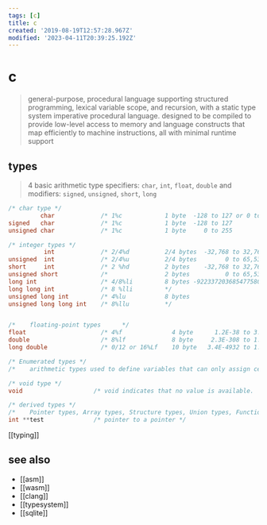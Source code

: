 ```yaml
---
tags: [c]
title: c
created: '2019-08-19T12:57:28.967Z'
modified: '2023-04-11T20:39:25.192Z'
---
```


# c

> general-purpose, procedural language supporting structured programming, lexical variable scope, and recursion, with a static type system
> imperative procedural language. designed to be compiled to provide low-level access to memory and language constructs that map efficiently to machine instructions, all with minimal runtime support

## types

> 4 basic arithmetic type specifiers: `char`, `int`, `float`, `double`
> and modifiers: `signed`, `unsigned`, `short`, `long`

```c
/* char type */ 
         char             /* 1%c            1 byte  -128 to 127 or 0 to 255  */
signed   char             /* 1%c            1 byte  -128 to 127              */
unsigned char             /* 1%c            1 byte     0 to 255              */

/* integer types */
          int             /* 2/4%d          2/4 bytes  -32,768 to 32,767 or -2,147,483,648 to 2,147,483,647 */
unsigned  int             /* 2/4%u          2/4 bytes        0 to 65,535 or 0 to 4,294,967,295              */
short     int             /* 2 %hd          2 bytes    -32,768 to 32,767                                    */
unsigned short            /*                2 bytes          0 to 65,535                                    */
long int                  /* 4/8%li         8 bytes -9223372036854775808 to 9223372036854775807             */
long long int             /* 8 %lli         */
unsigned long int         /* 4%lu           8 bytes                    0 to 18446744073709551615            */
unsigned long long int    /* 8%llu          */


/*    floating-point types      */
float                     /* 4%f              4 byte   	  1.2E-38 to 3.4E+38     	6 decimal-places  */
double                    /* 8%lf             8 byte   	 2.3E-308 to 1.7E+308   	15 decimal-places */
long double               /* 0/12 or 16%Lf    10 byte  	3.4E-4932 to 1.1E+4932  	19 decimal-places */

/* Enumerated types */
/*    arithmetic types used to define variables that can only assign certain discrete integer value */

/* void type */
void                    /* void indicates that no value is available.  */

/* derived types */
/*    Pointer types, Array types, Structure types, Union types, Function types  */
int **test              /* pointer to a pointer */
```

[[typing]]

## see also

- [[asm]]
- [[wasm]]
- [[clang]]
- [[typesystem]]
- [[sqlite]]
